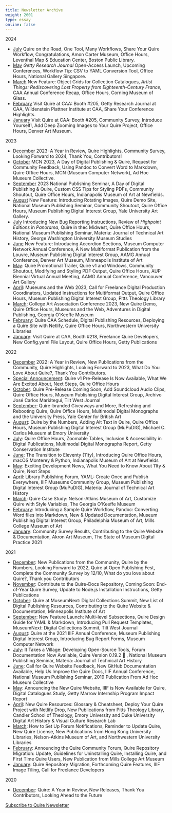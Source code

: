 ```yaml
---
title: Newsletter Archive
weight: 2601
type: essay
online: false
---
```


2024

- [July](https://newsletters.getty.edu/t/t-DF29FFEED5C90C862540EF23F30FEDED) Quire on the Road, One Tool, Many Workflows, Share Your Quire Workflow, Congratulations, Amon Carter Museum, Office Hours, Leventhal Map & Education Center, Boston Public Library.
- [May](https://newsletters.getty.edu/t/t-C622C3D425D042482540EF23F30FEDED) *Getty Research Journal* Open-Access Launch, Upcoming Conferences, Workflow Tip: CSV to YAML Conversion Tool, Office Hours, National Gallery Singapore. 
- [March](https://newsletters.getty.edu/t/t-359C3BC829E16A742540EF23F30FEDED) New Feature: Object Grids for Collection Catalogues, *Artist Things: Rediscovering Lost Property from Eighteenth-Century France*, CAA Annual Conference Recap, Office Hours, Corning Museum of Glass.
- [February](https://newsletters.getty.edu/t/t-6FC30DFAF8A283C32540EF23F30FEDED) Visit Quire at CAA: Booth #205, Getty Research Journal at CAA, Wildenstein Plattner Institute at CAA, Share Your Conference Highlights.
- [January](https://newsletters.getty.edu/t/t-6B3B5FE4A232762B2540EF23F30FEDED) Visit Quire at CAA: Booth #205, Community Survey, Introduce Yourself!, Add Deep Zooming Images to Your Quire Project, Office Hours, Denver Art Museum.

2023

- [December](https://newsletters.getty.edu/t/t-290EE214BF85F57E2540EF23F30FEDED) 2023: A Year in Review, Quire Highlights, Community Survey, Looking Forward to 2024, Thank You, Contributors!
- [October](https://newsletters.getty.edu/t/t-39592B4DA884F94C2540EF23F30FEDED) MCN 2023, A Day of Digital Publishing & Quire, Request for Community Feedback, Using Pandoc to Convert Word to Markdown, Quire Office Hours, MCN (Museum Computer Network), Ad Hoc Museum Collective. 
- [September](https://newsletters.getty.edu/t/t-FCE8357CB4E3F1722540EF23F30FEDED) 2023 National Publishing Seminar, A Day of Digital Publishing & Quire, Custom CSS Tips for Styling PDFs, Community Shoutout, Quire Office Hours, Indianapolis Museum of Art at Newfields.
- [August](https://newsletters.getty.edu/t/t-5C80C6028C78D03C2540EF23F30FEDED) New Feature: Introducing Rotating Images, Quire Demo Site, National Museum Publishing Seminar, Community Shoutout, Quire Office Hours, Museum Publishing Digital Interest Group, Yale University Art Gallery. 
- [July](https://newsletters.getty.edu/t/t-3F9E79E9A8AA611F2540EF23F30FEDED) Introducing New Bug Reporting Instructions, Review of *Highpoint Editions* in *Panorama*, Quire in thec Midwest, Quire Office Hours, National Museum Publishing Seminar, Materia: Journal of Technical Art History, George Washington University Museum Studies
- [June](https://newsletters.getty.edu/t/t-48678C44829F4D3B2540EF23F30FEDED) New Feature: Introducing Accordion Sections, Museum Computer Network Annual Conference, A New Multiformat Publication from the Louvre, Museum Publishing Digital Interest Group, AAMG Annual Conference, Denver Art Museum, Minneapolis Institute of Art
- [May](https://newsletters.getty.edu/t/t-CD5C8433CDC7D9912540EF23F30FEDED): Quire Promotional Trailer, Quire v1 and Windows, Community Shoutout, Modifying and Styling PDF Output, Quire Office Hours, AUP Biennial Virtual Annual Meeting, AAMG Annual Conference, Vancouver Art Gallery
- [April](https://newsletters.getty.edu/t/t-029A517C40D7A6402540EF23F30FEDED): Museums and the Web 2023, Call for Freelance Digital Production Coordinators, Updated Instructions for Multiformat Output, Quire Office Hours, Museum Publishing Digital Interest Group, Pitts Theology Library
- [March](https://newsletters.getty.edu/t/t-956C22B86783A4152540EF23F30FEDED): College Art Association Conference 2023, New Quire Demo, Quire Office Hours, Museums and the Web, Adventures in Digital Publishing, Georgia O'Keeffe Museum
- [February](https://newsletters.getty.edu/t/t-9E705F0191033A542540EF23F30FEDED): Quire CAA Schedule, Digital Publishing Resources, Deploying a Quire Site with Netlify, Quire Office Hours, Northwestern University Libraries
- [January](https://newsletters.getty.edu/t/t-842F21D1971227092540EF23F30FEDED): Visit Quire at CAA, Booth #218, Freelance Quire Developers, New Config.yaml File Layout, Quire Office Hours, Getty Publications

2022

- [December](https://newsletters.getty.edu/t/t-DFC34729291CD1802540EF23F30FEDED) 2022: A Year in Review, New Publications from the Community, Quire Highlights, Looking Forward to 2023, What Do You Love About Quire?, Thank You Contributors.   
- [Special Announcement](https://newsletters.getty.edu/t/t-4316DA71F6D1F1932540EF23F30FEDED): Quire v1 Pre-Release Is Now Available, What We Are Excited About, Next Steps, Quire Office Hours
- [October](https://newsletters.getty.edu/t/t-F6848124C389018D2540EF23F30FEDED): Quire Pre-Release Coming Soon, Add Soundcloud Audio Clips, Quire Office Hours, Museum Publishing Digital Interest Group, Archivo José Carlos Mariátegui, Tilt West Journal
- [September](https://newsletters.getty.edu/t/t-0029D944C2E9B31D2540EF23F30FEDED): Quire-branded Giveaways and More, Refreshing and Rebooting Quire, Quire Office Hours, Multimodal Digital Monographs and the University Press, Yale Center for British Art
- [August](https://newsletters.getty.edu/t/t-64867057B182C8F12540EF23F30FEDED): Quire by the Numbers, Adding Alt Text in Quire, Quire Office Hours, Museum Publishing Digital Interest Group (MuPuDIG), Michael C. Carlos Museum at Emory University
- [July](https://newsletters.getty.edu/t/t-33ED8590F59EEAD02540EF23F30FEDED): Quire Office Hours, Zoomable Tables, Inclusion & Accessibility in Digital Publications, Multimodal Digital Monographs Report, Getty Conservation Institute
- [June](https://newsletters.getty.edu/t/t-61FFEB8FD01FF7362540EF23F30FEDED): The Transition to Eleventy (11ty), Introducing Quire Office Hours, macOS Monterey & Python, Indianapolis Museum of Art at Newfields
- [May](https://newsletters.getty.edu/t/t-BCD0F34A2740395C2540EF23F30FEDED): Exciting Development News, What You Need to Know About 11ty & Quire, Next Steps
- [April](https://newsletters.getty.edu/t/t-3DFAD249A0870AD92540EF23F30FEDED): Library Publishing Forum, YAML: Create Once and Publish Everywhere, IIIF Museums Community Group, Museum Publishing Digital Interest Group (MuPuDIG), Materia: Journal of Technical Art History
- [March](https://newsletters.getty.edu/t/t-9B4B490039BF8BDE2540EF23F30FEDED): Quire Case Study: Nelson-Atkins Museum of Art, Customize Quire with Style Variables, The Georgia O'Keeffe Museum
- [February](https://newsletters.getty.edu/t/t-7029ED74D2C80EB52540EF23F30FEDED): Introducing a Sample Quire Workflow, Pandoc: Converting Word files into Markdown, New & Updated Documentation, Museum Publishing Digital Interest Group, Philadelphia Museum of Art, Mills College Museum of Art
- [January](https://newsletters.getty.edu/t/t-4F6F9B38F0A42AE32540EF23F30FEDED): Community Survey Results, Contributing to the Quire Website & Documentation, Akron Art Museum, The State of Museum Digital Practice 2021

2021

- [December](https://newsletters.getty.edu/t/t-182F4DDE523E25DE2540EF23F30FEDED): New Publications from the Community, Quire by the Numbers, Looking Forward to 2022, Quire at Open Publishing Fest, Complete the Community Survey by 12/10, What do you love about Quire?, Thank you Contributors
- [November](https://newsletters.getty.edu/t/t-F81AAF9D69C92E1E2540EF23F30FEDED): Contribute to the Quire-Docs Repository, Coming Soon: End-of-Year Quire Survey, Update to Node.js Installation Instructions, Getty Publications
- [October](https://newsletters.getty.edu/t/t-1A51C0381B6ED3762540EF23F30FEDED): Quire at MuseumNext: Digital Collections Summit, New List of Digital Publishing Resources, Contributing to the Quire Website & Documentation, Minneapolis Institute of Art
- [September](https://newsletters.getty.edu/t/t-636BF3B756B3461C2540EF23F30FEDED): New Feature Launch: Multi-level Subsections, Quire Design Guide for YAML & Markdown, Introducing Pull Request Templates, MuseumNext: Digital Collections Summit, Tilt West Journal
- [August](http://newsletters.getty.edu/t/t-189F8F6A8C8EEF432540EF23F30FEDED): Quire at the 2021 IIIF Annual Conference, Museum Publishing Digital Interest Group, Introducing Bug Report Forms, Museum Computer Network
- [July](http://newsletters.getty.edu/t/t-B742E3F6051246462540EF23F30FEDED): It Takes a Village: Developing Open-Source Tools, Forum Documentation Now Available, Quire Version 0.19.2 🚀 , National Museum Publishing Seminar, Materia: Journal of Technical Art History
- [June](http://newsletters.getty.edu/t/t-04CFBDF4007A42B32540EF23F30FEDED): Call for Quire Website Feedback, New GitHub Documentation Available, Help Us Improve the Quire Docs, IIIF Annual Conference, National Museum Publishing Seminar, 2019 Publication From Ad Hoc Museum Collective
- [May](/downloads/may.html): Announcing the New Quire Website, IIIF is Now Available for Quire, Digital Catalogues Study, Getty Marrow Internship Program Impact Report
- [April](/downloads/april.html): New Quire Resources: Glossary & Cheatsheet, Deploy Your Quire Project with Netlify Drop, New Publications from Pitts Theology Library, Candler School of Theology, Emory University and Duke University Digital Art History & Visual Culture Research Lab
- [March](/downloads/march.html): How to Set Up Forum Notifications, Reminder to Update Quire, New Quire License, New Publications from Hong Kong University Libraries, Nelson-Atkins Museum of Art, and Northwestern University Libraries
- [February](https://mailchi.mp/1560ae4535e7/quire-newsletter-february-2021?e=5c4361e9ac): Announcing the Quire Community Forum, Quire Repository Migration: Update, Guidelines for Uninstalling Quire, Installing Quire, and First Time Quire Users, New Publication from Mills College Art Museum
- [January](https://mailchi.mp/a37708de5fe9/quire-newsletter-january-2021): Quire Repository Migration, Forthcoming Quire Features, IIIF Image Tiling, Call for Freelance Developers

2020

- [December](https://mailchi.mp/d030942ba347/quire-a-year-in-review?e=5c4361e9ac): Quire: A Year in Review, New Releases, Thank You Contributors, Looking Ahead to the Future

<div class="action-button">

[Subscribe to Quire Newsletter](https://newsletters.getty.edu/h/t/DDE7B9372AAF01E4)

</div>
